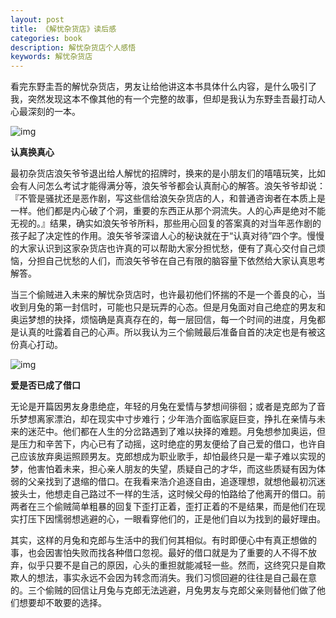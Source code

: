 ```yaml
---
layout: post
title: 《解忧杂货店》读后感
categories: book
description: 解忧杂货店个人感悟
keywords: 解忧杂货店
---
```


看完东野圭吾的解忧杂货店，男友让给他讲这本书具体什么内容，是什么吸引了我，突然发现这本不像其他的有一个完整的故事，但却是我认为东野圭吾最打动人心最深刻的一本。

![img](http://note.youdao.com/yws/res/75695/48537EDDEB334DA98787A6542BC342EB)

**认真换真心**

最初杂货店浪矢爷爷退出给人解忧的招牌时，换来的是小朋友们的嘻嘻玩笑，比如会有人问怎么考试才能得满分等，浪矢爷爷都会认真耐心的解答。浪矢爷爷却说：『不管是骚扰还是恶作剧，写这些信给浪矢杂货店的人，和普通咨询者在本质上是一样。他们都是内心破了个洞，重要的东西正从那个洞流失。人的心声是绝对不能无视的。』结果，确实如浪矢爷爷所料，那些用心回复的答案真的对当年恶作剧的孩子起了决定性的作用。浪矢爷爷深谙人心的秘诀就在于“认真对待”四个字。慢慢的大家认识到这家杂货店也许真的可以帮助大家分担忧愁，便有了真心交付自己烦恼，分担自己忧愁的人们，而浪矢爷爷在自己有限的脑容量下依然给大家认真思考解答。

当三个偷贼进入未来的解忧杂货店时，也许最初他们怀揣的不是一个善良的心，当收到月兔的第一封信时，可能也只是玩弄的心态。但是月兔面对自己绝症的男友和奥运梦想的抉择，烦恼确是真真存在的，每一层回信，每一个时间的进度，月兔都是认真的吐露着自己的心声。所以我认为三个偷贼最后准备自首的决定也是有被这份真心打动。

![img](http://note.youdao.com/yws/res/75697/75EC015E0A5943C393B06B9EA162991F)

**爱是否已成了借口**

无论是开篇因男友身患绝症，年轻的月兔在爱情与梦想间徘徊；或者是克郎为了音乐梦想离家漂泊，却在现实中寸步难行；少年浩介面临家庭巨变，挣扎在亲情与未来的迷茫中。他们都在人生的分岔路遇到了难以抉择的难题。月兔想参加奥运，但是压力和辛苦下，内心已有了动摇，这时绝症的男友便给了自己爱的借口，也许自己应该放弃奥运照顾男友。克郎想成为职业歌手，却怕最终只是一辈子难以实现的梦，他害怕着未来，担心亲人朋友的失望，质疑自己的才华，而这些质疑有因为体弱的父亲找到了退缩的借口。在我看来浩介追逐自由，追逐理想，就想他最初沉迷披头士，他想走自己路过不一样的生活，这时候父母的怕路给了他离开的借口。前两者在三个偷贼简单粗暴的回复下歪打正着，歪打正着的不是结果，而是他们在现实打压下因懦弱想逃避的心，一眼看穿他们的，正是他们自以为找到的最好理由。

其实，这样的月兔和克郎与生活中的我们何其相似。有时即便心中有真正想做的事，也会因害怕失败而找各种借口忽视。最好的借口就是为了重要的人不得不放弃，似乎只要不是自己的原因，心头的重担就能减轻一些。然而，这终究只是自欺欺人的想法，事实永远不会因为转念而消失。我们习惯回避的往往是自己最在意的。三个偷贼的回信让月兔与克郎无法逃避，月兔男友与克郎父亲则替他们做了他们想要却不敢要的选择。